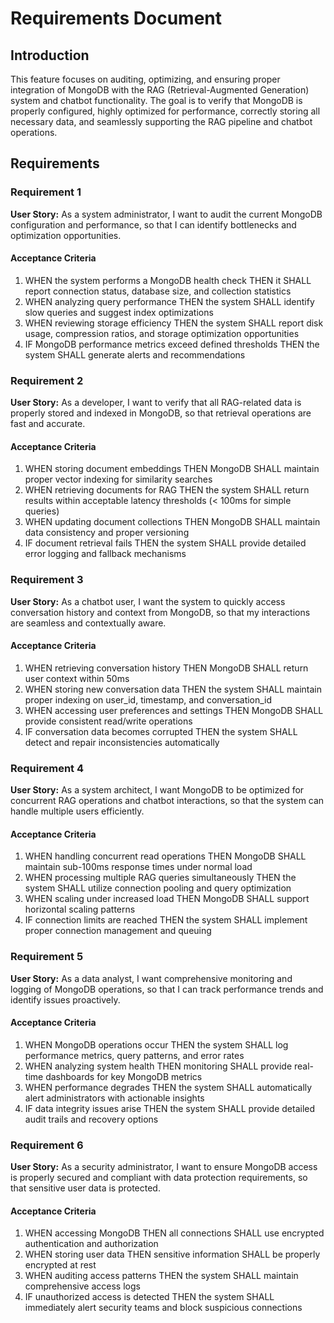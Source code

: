 # Requirements Document

## Introduction

This feature focuses on auditing, optimizing, and ensuring proper integration of MongoDB with the RAG (Retrieval-Augmented Generation) system and chatbot functionality. The goal is to verify that MongoDB is properly configured, highly optimized for performance, correctly storing all necessary data, and seamlessly supporting the RAG pipeline and chatbot operations.

## Requirements

### Requirement 1

**User Story:** As a system administrator, I want to audit the current MongoDB configuration and performance, so that I can identify bottlenecks and optimization opportunities.

#### Acceptance Criteria

1. WHEN the system performs a MongoDB health check THEN it SHALL report connection status, database size, and collection statistics
2. WHEN analyzing query performance THEN the system SHALL identify slow queries and suggest index optimizations
3. WHEN reviewing storage efficiency THEN the system SHALL report disk usage, compression ratios, and storage optimization opportunities
4. IF MongoDB performance metrics exceed defined thresholds THEN the system SHALL generate alerts and recommendations

### Requirement 2

**User Story:** As a developer, I want to verify that all RAG-related data is properly stored and indexed in MongoDB, so that retrieval operations are fast and accurate.

#### Acceptance Criteria

1. WHEN storing document embeddings THEN MongoDB SHALL maintain proper vector indexing for similarity searches
2. WHEN retrieving documents for RAG THEN the system SHALL return results within acceptable latency thresholds (< 100ms for simple queries)
3. WHEN updating document collections THEN MongoDB SHALL maintain data consistency and proper versioning
4. IF document retrieval fails THEN the system SHALL provide detailed error logging and fallback mechanisms

### Requirement 3

**User Story:** As a chatbot user, I want the system to quickly access conversation history and context from MongoDB, so that my interactions are seamless and contextually aware.

#### Acceptance Criteria

1. WHEN retrieving conversation history THEN MongoDB SHALL return user context within 50ms
2. WHEN storing new conversation data THEN the system SHALL maintain proper indexing on user_id, timestamp, and conversation_id
3. WHEN accessing user preferences and settings THEN MongoDB SHALL provide consistent read/write operations
4. IF conversation data becomes corrupted THEN the system SHALL detect and repair inconsistencies automatically

### Requirement 4

**User Story:** As a system architect, I want MongoDB to be optimized for concurrent RAG operations and chatbot interactions, so that the system can handle multiple users efficiently.

#### Acceptance Criteria

1. WHEN handling concurrent read operations THEN MongoDB SHALL maintain sub-100ms response times under normal load
2. WHEN processing multiple RAG queries simultaneously THEN the system SHALL utilize connection pooling and query optimization
3. WHEN scaling under increased load THEN MongoDB SHALL support horizontal scaling patterns
4. IF connection limits are reached THEN the system SHALL implement proper connection management and queuing

### Requirement 5

**User Story:** As a data analyst, I want comprehensive monitoring and logging of MongoDB operations, so that I can track performance trends and identify issues proactively.

#### Acceptance Criteria

1. WHEN MongoDB operations occur THEN the system SHALL log performance metrics, query patterns, and error rates
2. WHEN analyzing system health THEN monitoring SHALL provide real-time dashboards for key MongoDB metrics
3. WHEN performance degrades THEN the system SHALL automatically alert administrators with actionable insights
4. IF data integrity issues arise THEN the system SHALL provide detailed audit trails and recovery options

### Requirement 6

**User Story:** As a security administrator, I want to ensure MongoDB access is properly secured and compliant with data protection requirements, so that sensitive user data is protected.

#### Acceptance Criteria

1. WHEN accessing MongoDB THEN all connections SHALL use encrypted authentication and authorization
2. WHEN storing user data THEN sensitive information SHALL be properly encrypted at rest
3. WHEN auditing access patterns THEN the system SHALL maintain comprehensive access logs
4. IF unauthorized access is detected THEN the system SHALL immediately alert security teams and block suspicious connections